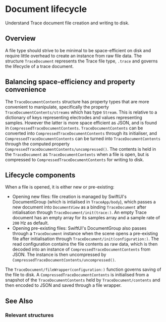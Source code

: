 # Document lifecycle

Understand Trace document file creation and writing to disk.

## Overview

A file type should strive to be minimal to be space-efficient on disk and require little overhead to create an instance from raw file data. The structure ``TraceDocument`` represents the Trace file type, `.trace` and governs the lifecycle of a trace document.

## Balancing space-efficiency and property convenience

The ``TraceDocumentContents`` structure has property types that are more convenient to manipulate, specifically the property ``TraceDocumentContents/streams`` which has type ``Stream``. This is relative to a dictionary of keys representing electrodes and values representing samples. However the latter is more space efficient as JSON, and is found in ``CompressedTraceDocumentContents``. ``TraceDocumentContents`` can be converted into ``CompressedTraceDocumentContents`` through its initialiser, and ``CompressedTraceDocumentContents`` can be turned into ``TraceDocumentContents`` through the computed property ``CompressedTraceDocumentContents/uncompressed()``. The contents is held in the ``TraceDocument`` as ``TraceDocumentContents`` when a file is open, but is compressed to ``CompressedTraceDocumentContents`` for writing to disk.

## Lifecycle components

When a file is opened, it is either new or pre-existing:
- Opening new files: file creation is managed by SwiftUI's DocumentGroup (which is intialised in ``TraceApp/body``), which passes a new document into ``DocumentView`` as a binding ``TraceDocument`` after intialisation through ``TraceDocument/init(trace:)``. An empty Trace document has an empty array for its samples array and a sample rate of `200` Hz as default.
- Opening pre-existing files: SwiftUI's DocumentGroup also passes through a ``TraceDocument`` instance when the scene opens a pre-existing file after initialisation through ``TraceDocument/init(configuration:)``. The read configuration contains the file contents as raw data, which is then decoded into an instance of ``CompressedTraceDocumentContents`` from JSON. The instance is then uncompressed by ``CompressedTraceDocumentContents/uncompressed()``.

The ``TraceDocument/fileWrapper(configuration:)`` function governs saving of the file to disk. A ``CompressedTraceDocumentContents`` is initialised from a snapshot of the ``TraceDocumentContents`` held by ``TraceDocument/contents`` and then encoded to JSON and saved through a file wrapper.
 
## See Also

### Relevant structures
